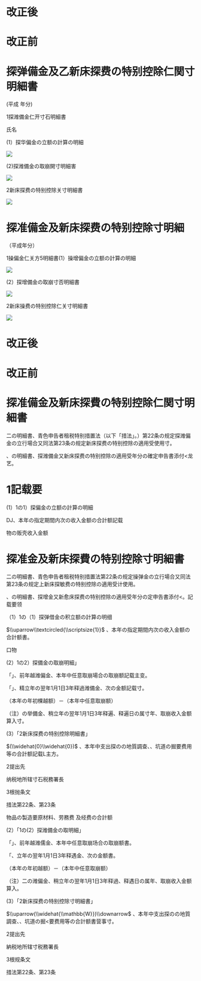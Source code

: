 # 改正後

# 改正前

# 探弹備金及乙新床探费の特别控除仁関寸明細書

(平成 年分)

1探潍備金仁开寸石明細書

氏名

(1）探华偏金の立额の計算の明細

![](https://www.nta.go.jp/tmp/39cd9445-a735-46c1-a588-f6535c73d75a/images/82d480e79da76e74a57db1d841885cd7ba41b8a9ef2b20007d9b7347d583ae6e.jpg)

(2)探潍備金の取崩開寸明細害

![](https://www.nta.go.jp/tmp/39cd9445-a735-46c1-a588-f6535c73d75a/images/77fd3893fe4c2d1c01b4df06b73096853d5a3c1376a745894449b07a869e9257.jpg)

2新床探费の特别控除关寸明細書

![](https://www.nta.go.jp/tmp/39cd9445-a735-46c1-a588-f6535c73d75a/images/f19dbfc0f27978cb775ae3629a93f19e66a9e3cd8acc47e25b2eac1fcf805ca4.jpg)

# 探准備金及新床探费の特别控除寸明細

（平成年分）

1操偏金仁关方5明細書(1）操增偏金の立额の計算の明細

![](https://www.nta.go.jp/tmp/39cd9445-a735-46c1-a588-f6535c73d75a/images/ffbe6142cbaeecb857aff36a5703a4db3af4b2e0698971dafe550337b9d07027.jpg)

(2）探增備金の取崩寸否明細書

![](https://www.nta.go.jp/tmp/39cd9445-a735-46c1-a588-f6535c73d75a/images/01291c2dc5bfb5589bee075383554f814fed7ca095012b36ed598562d039bf68.jpg)

2新床操费の特别控除仁关寸明細書

![](https://www.nta.go.jp/tmp/39cd9445-a735-46c1-a588-f6535c73d75a/images/8ff8ce42e29b07d52434c8bed896c9a21e789ab84307a04547206917387ceca7.jpg)

# 改正後

# 改正前

# 探准備金及新床探費の特别控除仁関寸明細書

二の明細書、青色申告者租税特别措置法（以下「措法」。）第22条の规定探潍偏金の立行場合又同法第23条の规定新床探费の特别控除の適用受使用寸。

、の明細書、探潍備金又新床探费の特别控除の適用受年分の確定申告書添付<龙艺。

# 1記载要

(1）1の1）探偏金の立额の計算の明細

DJ、本年の指定期間内次の收入金额の合計额記载

物の贩壳收入金额

# 探准金及新床探費の特别控除寸明細書

二の明細書、青色申告者租税特别措置法第22条の规定操弹金の立行場合又同法第23条の规定上新床探敏费の特别控除の適用受计使用。

、の明細書、探增金又新愈床探费の特别控除の適用受年分の定申告書添付<。記载要领

（1）1の（1）探弹借金の积立额の計算の明细

$\\uparrow\\textcircled{\\scriptsize{1}}$ 、本年の指定期間内次の收入金额の合計额書。

口物

(2）1の2）探備金の取崩明細」

「」、前年越潍偏金、本年中任意取崩場合の取崩额記载主变。

「」、精立年の翌年1月1日3年释過潍備金、次の金额記载寸。

（本年の年初棵越额）－（本年中任意取崩额）

（注）の举備金、稍立年の翌年1月1日3年释遍、释遍日の属寸年、取崩收入金额算入寸。

(3）「2新床探费の特别控除明細書」

$(\\widehat{0}\\widehat{0})$ 、本年中支出探のの地質調查、、坑道の掘要费用等の合計额記载L主方。

2提出先

纳税地所辖寸石税務署長

3根抛条文

措法第22条、第23条

物品の製造要原材料、劳務费 及经费の合計额

(2）「1の(2）探潍備金の取明細」

「」、前年越潍儒金、本年中任意取崩场合の取崩额書。

「、立年の翌年1月1日3年释遇金、次の金额書。

（本年の年初越额）－（本年中任意取崩额）

（注）二の潍偏金、稍立年の翌年1月1日3年释過、释遇日の属年、取崩收入金额算入。

(3）「2新床探费の特别控除寸明細書」

$\\uparrow(\\widehat{\\mathbb{W}})\\downarrow$ 、本年中支出探のの地質調查、、坑道の掘<要费用等の合計额書营事寸。

2提出先

納税地所辖寸税務署長

3根规条文

措法第22条、第23条